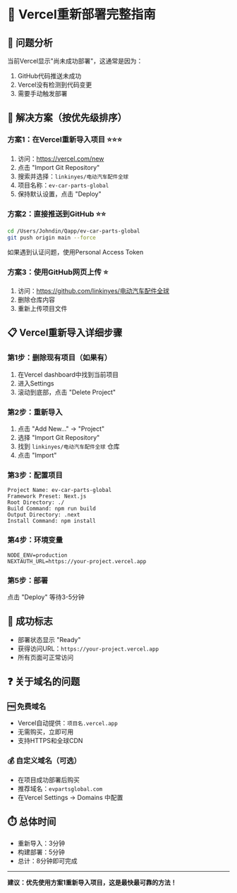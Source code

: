# 🔄 Vercel重新部署完整指南

## 🎯 问题分析
当前Vercel显示"尚未成功部署"，这通常是因为：
1. GitHub代码推送未成功
2. Vercel没有检测到代码变更
3. 需要手动触发部署

## 🚀 解决方案（按优先级排序）

### 方案1：在Vercel重新导入项目 ⭐⭐⭐
1. 访问：https://vercel.com/new
2. 点击 "Import Git Repository"
3. 搜索并选择：`linkinyes/电动汽车配件全球`
4. 项目名称：`ev-car-parts-global`
5. 保持默认设置，点击 "Deploy"

### 方案2：直接推送到GitHub ⭐⭐
```bash
cd /Users/Johndin/Qapp/ev-car-parts-global
git push origin main --force
```
如果遇到认证问题，使用Personal Access Token

### 方案3：使用GitHub网页上传 ⭐
1. 访问：https://github.com/linkinyes/电动汽车配件全球
2. 删除仓库内容
3. 重新上传项目文件

## 📋 Vercel重新导入详细步骤

### 第1步：删除现有项目（如果有）
1. 在Vercel dashboard中找到当前项目
2. 进入Settings
3. 滚动到底部，点击 "Delete Project"

### 第2步：重新导入
1. 点击 "Add New..." → "Project"
2. 选择 "Import Git Repository"
3. 找到 `linkinyes/电动汽车配件全球` 仓库
4. 点击 "Import"

### 第3步：配置项目
```
Project Name: ev-car-parts-global
Framework Preset: Next.js
Root Directory: ./
Build Command: npm run build
Output Directory: .next
Install Command: npm install
```

### 第4步：环境变量
```
NODE_ENV=production
NEXTAUTH_URL=https://your-project.vercel.app
```

### 第5步：部署
点击 "Deploy" 等待3-5分钟

## 🎉 成功标志
- 部署状态显示 "Ready"
- 获得访问URL：`https://your-project.vercel.app`
- 所有页面可正常访问

## ❓ 关于域名的问题

### 🆓 免费域名
- Vercel自动提供：`项目名.vercel.app`
- 无需购买，立即可用
- 支持HTTPS和全球CDN

### 💰 自定义域名（可选）
- 在项目成功部署后购买
- 推荐域名：`evpartsglobal.com`
- 在Vercel Settings → Domains 中配置

## ⏱️ 总体时间
- 重新导入：3分钟
- 构建部署：5分钟
- 总计：8分钟即可完成

---
**建议：优先使用方案1重新导入项目，这是最快最可靠的方法！**
